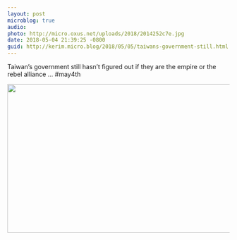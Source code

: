 ```yaml
---
layout: post
microblog: true
audio: 
photo: http://micro.oxus.net/uploads/2018/2014252c7e.jpg
date: 2018-05-04 21:39:25 -0800
guid: http://kerim.micro.blog/2018/05/05/taiwans-government-still.html
---
```

Taiwan’s government still hasn’t figured out if they are the empire or the rebel alliance … #may4th 

<img src="http://micro.oxus.net/uploads/2018/2014252c7e.jpg" width="600" height="337" />
